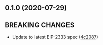 ## 0.1.0 (2020-07-29)

## BREAKING CHANGES

- Update to latest EIP-2333 spec ([4c2087](https://github.com/chainsafe/ssz/commit/4c2087))
